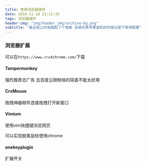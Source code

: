 ```yaml
---
title: 常用浏览器插件
date: 2018-11-18 23:11:33
tags: 浏览器插件
header-img: "img/header_img/archive-bg.png"
subtitle: "最近给公司电脑配了个电脑 安装的黑苹果装机的时候记录下常用配置"
---
```




### 浏览器扩展

可以在`https://www.crx4chrome.com/`下载

#### Tampermonkey

强烈推荐去广告 去百度云限制啥的简直不能太好用

#### CrxMouse

拖拽神器邮件连接拖拽打开新窗口

#### Vimium

使用vim快捷键浏览网页

可以实现脱离鼠标使用chrome

#### onekeyplugin

扩展开关
